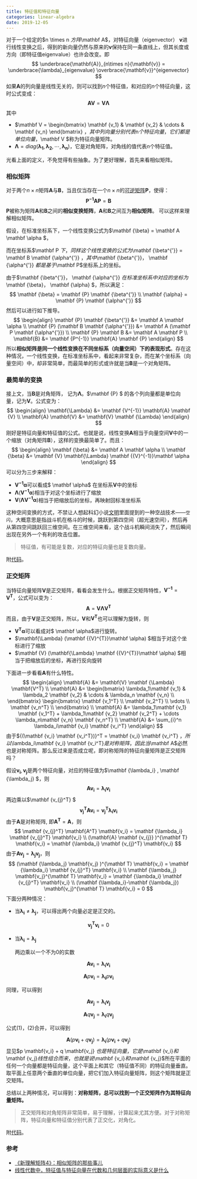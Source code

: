 ```yaml
---
title: 特征值和特征向量
categories: linear-algebra
date: 2019-12-05
---
```

对于一个给定的$n \times n $方阵$\mathbf A$，对特征向量（eigenvector） $\mathbf v$进行线性变换之后，得到的新向量仍然与原来的$\mathbf v$保持在同一条直线上，但其长度或方向（即特征值eigenvalue）也许会改变。即 
$$
\underbrace{\mathbf{A}}_{n\times n}{\mathbf{v}} = \underbrace{\lambda}_{eigenvalue} \overbrace{\mathbf{v}}^{eigenvector}
$$
如果$\mathbf A$的列向量是线性无关的，则可以找到$n$个特征值，和对应的$n$个特征向量，这时公式变成：
$$
\mathbf{A} \mathbf{V} =  \mathbf{V} \mathbf {\Lambda}
$$
其中

- $\mathbf V = \begin{bmatrix} \mathbf {v_1} & \mathbf {v_2} & \cdots & \mathbf {v_n} \end{bmatrix} $，其中列向量分别代表$n$个特征向量，它们都是单位向量，$\mathbf V $称为特征向量矩阵。
- $\mathbf {\Lambda} = diag(\mathbf {\lambda_1}, \mathbf {\lambda_2}, \cdots,  \mathbf {\lambda_n})$，它是对角矩阵，对角线的值代表$n$个特征值。

光看上面的定义，不免觉得有些抽象。为了更好理解，首先来看相似矩阵。

### 相似矩阵

对于两个$n\times n$矩阵$\mathbf A$与$\mathbf B$，当且仅当存在一个$n\times n$的[可逆矩阵](https://zh.wikipedia.org/wiki/逆矩阵)$\mathbf P$，使得： 
$$
\mathbf {P^{-1}} \mathbf{A} \mathbf {P} = \mathbf{B}
$$
$\mathbf P$被称为矩阵$\mathbf A$和$\mathbf B$之间的**相似变换矩阵**，$\mathbf A$和$\mathbf B$之间互为**相似矩阵**。 可以这样来理解相似矩阵。

假设，在标准坐标系下，一个线性变换公式为$\mathbf {\beta} = \mathbf A \mathbf \alpha $，

而在坐标系$\mathbf P $下，同样这个线性变换的公式为$\mathbf {\beta^{'}} = \mathbf B \mathbf {\alpha^{'}} $，其中$\mathbf {\beta^{'}}， \mathbf {\alpha^{'}} $都是基于$\mathbf  P$坐标系上的坐标。

由于$\mathbf {\beta^{'}}， \mathbf {\alpha^{'}} $在标准坐标系中对应的坐标为$\mathbf {\beta}， \mathbf {\alpha} $，所以满足：
$$
\mathbf {\beta} =  \mathbf {P}  \mathbf {\beta^{'}}  \\
\mathbf {\alpha} =  \mathbf {P}  \mathbf {\alpha^{'}}
$$
然后可以进行如下推导。
$$
\begin{align}
\mathbf {P}  \mathbf {\beta^{'}} &= \mathbf A \mathbf \alpha  \\
\mathbf {P} (\mathbf B  \mathbf {\alpha^{'}}) &= \mathbf A (\mathbf P \mathbf {\alpha^{'}}) \\
\mathbf {P} \mathbf B &= \mathbf A \mathbf P \\
 \mathbf{B} &= \mathbf {P^{-1}} \mathbf{A} \mathbf {P}
 \end{align}
$$
所以**相似矩阵是同一个线性变换在不同坐标系（向量空间）下的表现形式**。存在这种情况，一个线性变换，在标准坐标系中，看起来非常复杂，而在某个坐标系（向量空间）中，却非常简单，而最简单的形式或许就是当$\mathbf B$是一个对角矩阵。

### 最简单的变换

接上文，当$\mathbf B$是对角矩阵， 记为$\mathbf \Lambda$。$\mathbf {P} $ 的各个列向量都是单位向量，记为$\mathbf V$。公式变为：
$$
\begin{align}
 \mathbf{\Lambda} &= \mathbf {V^{-1}} \mathbf{A} \mathbf {V} \\
\mathbf{A} \mathbf{V}  &=  \mathbf{V} \mathbf {\Lambda} 
 \end{align}
$$
刚好是特征向量和特征值的公式。也就是说，线性变换$\mathbf A$相当于向量空间$\mathbf V$中的一个缩放（对角矩阵$\mathbf B$），这样的变换最简单了。而且：
$$
\begin{align}
\mathbf {\beta} &= \mathbf A \mathbf \alpha \\
\mathbf {\beta} &= \mathbf {V} \mathbf{\Lambda} \mathbf {{V}^{-1}}\mathbf \alpha
\end{align}
$$
可以分为三步来解释：

- $\mathbf {{V}^{-1}}\mathbf \alpha$可以看成$ \mathbf \alpha$ 在坐标系$\mathbf V$中的坐标
- $\mathbf{\Lambda} (\mathbf {{V}^{-1}}\mathbf \alpha)$相当于对这个坐标进行了缩放
- $\mathbf {V} (\mathbf{\Lambda} \mathbf {{V}^{-1}}\mathbf \alpha)$相当于把缩放后的坐标，再映射回标准坐标系

这种空间变换的方式，不禁让人想起科幻小说[文明](https://book.douban.com/subject/25723455/ )里面提到的一种空战技术——`空闪`，大概意思是指战斗机在格斗的时候，跳跃到第四空间（超光速空间），然后再从第四空间跳跃回三维空间。在三维空间来看，这个战斗机瞬间消失了，然后瞬间出现在另外一个有利的攻击位置。

> 特征值，有可能是复数，对应的特征向量也是复数向量。

附[代码](https://nbviewer.jupyter.org/github/xuxiangwen/xuxiangwen.github.io/blob/master/_notes/05-ai/50-my-course/machine_learning/c0002.ipynb#特征值和特征向量)。

### 正交矩阵

当特征向量矩阵$\mathbf V$是正交矩阵，看看会发生什么。根据正交矩阵特性，$\mathbf {V^{-1}} = \mathbf {V^T}$，公式可以变为：
$$
\mathbf{A} =  \mathbf{V} \mathbf {\Lambda} \mathbf{V^T}
$$
而且，由于$\mathbf V$是正交矩阵，所以，$\mathbf V$和$\mathbf {V^{T}}$也可以理解为旋转，则

- $\mathbf {{V}^{T}}\mathbf \alpha$可以看成对$ \mathbf \alpha$进行旋转。
- $\mathbf{\Lambda} (\mathbf {{V}^{T}}\mathbf \alpha) $相当于对这个坐标进行了缩放
- $\mathbf {V} (\mathbf{\Lambda} \mathbf {{V}^{T}}\mathbf \alpha) $相当于把缩放后的坐标，再进行反向旋转

下面进一步看看$\mathbf A$有什么特性。
$$
\begin{align}
\mathbf{A} &=  \mathbf{V} \mathbf {\Lambda} \mathbf{V^T}  \\
\mathbf{A} &=  
\begin{bmatrix}
\lambda_1\mathbf {v_1} & \lambda_2 \mathbf {v_2} & \cdots & \lambda_n \mathbf {v_n} \\
\end{bmatrix} 
\begin{bmatrix}
\mathbf {v_1^T} \\ \mathbf {v_2^T} \\ \vdots \\ \mathbf {v_n^T} \\
\end{bmatrix} \\
\mathbf{A} &=  \lambda_1\mathbf {v_1} \mathbf {v_1^T} + \lambda_1\mathbf {v_2} \mathbf {v_2^T} + \cdots \lambda_n\mathbf {v_n} \mathbf {v_n^T}  \\ 
\mathbf{A} &=  \sum_{i}^n \lambda_i\mathbf {v_i} \mathbf {v_i^T}
\end{align}
$$
由于${(\mathbf {v_i} \mathbf {v_i^T})}^T = \mathbf {v_i} \mathbf {v_i^T} $，所以$\lambda_i\mathbf {v_i} \mathbf {v_i^T}$是对称矩阵，因此当$\mathbf A$必然也是对称矩阵。那么反过来是否成立呢，即对称矩阵的特征向量矩阵是正交矩阵吗？

假设$\mathbf{v_i}, \mathbf{v_j}$是两个特征向量，对应的特征值为$\mathbf {\lambda_i} , \mathbf {\lambda_j} $，则
$$
\mathbf{A} \mathbf{v_i} = \mathbf {\lambda_i}   \mathbf{v_i}
$$
两边乘以$\mathbf {v_{j}^T} $
$$
\mathbf {v_{j}^T} \mathbf{A} \mathbf{v_i} = \mathbf {v_{j}^T}  \mathbf {\lambda_i}   \mathbf{v_i}
$$
由于$\mathbf A$是对称矩阵, 即$\mathbf {A^T} = \mathbf A$，则
$$
\mathbf {v_{j}^T} \mathbf{A^T} \mathbf{v_i} = \mathbf {\lambda_i} \mathbf {v_{j}^T}    \mathbf{v_i}  \\
(\mathbf{A} \mathbf {v_{j}} )^{\mathbf T} \mathbf{v_i} = \mathbf {\lambda_i}  \mathbf {v_{j}^T}   \mathbf{v_i}
$$
由于$\mathbf{A} \mathbf{v_j} = \mathbf {\lambda_j}   \mathbf{v_j}$，则
$$
(\mathbf {\lambda_j}   \mathbf{v_j}  )^{\mathbf T} \mathbf{v_i} =  \mathbf {\lambda_i}  \mathbf {v_{j}^T}   \mathbf{v_i} \\
  \mathbf {\lambda_j}   \mathbf{v_j}^{\mathbf T} \mathbf{v_i} =  \mathbf {\lambda_i}  \mathbf {v_{j}^T}   \mathbf{v_i} \\
    (\mathbf {\lambda_i}-\mathbf {\lambda_j})  \mathbf{v_j}^{\mathbf T} \mathbf{v_i} =  0
$$
下面分两种情况：

- 当$\mathbf {\lambda_i} \not = \mathbf {\lambda_j}$，可以得出两个向量必定是正交的。

$$
\mathbf{v_j}^{\mathbf T} \mathbf{v_i} =  0
$$

- 当$\mathbf {\lambda_i}  = \mathbf {\lambda_j}$

  两边乘以一个不为0的实数

$$
  \mathbf{A} \mathbf{v_i} = \mathbf {\lambda_i}   \mathbf{v_i} 
$$

$$
  \mathbf{A} p \mathbf{v_i} = \mathbf {\lambda_i}  p \mathbf{v_i} \tag{1}
$$

  同理，可以得到

$$
  \mathbf{A} \mathbf{v_j} = \mathbf {\lambda_i}   \mathbf{v_j}
$$

$$
  \mathbf{A} q \mathbf{v_j} = \mathbf {\lambda_i}  q \mathbf{v_j} \tag{2}
$$

  公式$(1)$，$(2)$合并，可以得到

$$
  \mathbf{A} (p \mathbf{v_i} + q \mathbf{v_j} )= \mathbf {\lambda_i}   (p \mathbf{v_i} + q \mathbf{v_j} )
$$
  显见$p \mathbf{v_i} + q \mathbf{v_j} $也是特征向量，它是$\mathbf {v_i}$和$\mathbf {v_j}$线性组合而来，也就是说$\mathbf {v_i}$和$\mathbf {v_j}$所在平面的任何一个向量都是特征向量，这个平面上和其它（特征值不同）的特征向量垂直。取平面上任意两个垂直的单位向量，把它们加入特征向量矩阵，则这个矩阵就是正交矩阵。

总结以上两种情况，可以得到：**对称矩阵，总可以找到一个正交矩阵作为其特征向量矩阵。**

> 正交矩阵和对角矩阵非常简单，易于理解，计算起来尤其方便。对于对称矩阵，特征向量和特征值分别代表了正交化，对角化。

附[代码](https://nbviewer.jupyter.org/github/xuxiangwen/xuxiangwen.github.io/blob/master/_notes/05-ai/50-my-course/machine_learning/c0002.ipynb#对称矩阵的特征向量)。

### 参考

- [《新理解矩阵4》：相似矩阵的那些事儿](https://spaces.ac.cn/archives/1777)
- [线性代数中，特征值与特征向量在代数和几何层面的实际意义是什么](https://www.zhihu.com/question/20507061)